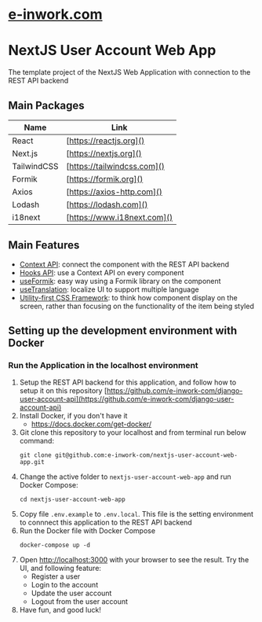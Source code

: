 # [e-inwork.com](https://e-inwork.com)
# NextJS User Account Web App
The template project of the NextJS Web Application with connection to the REST API backend


## Main Packages
| Name              | Link
| ----------------- | ---------------
| React             | [https://reactjs.org]()
| Next.js           | [https://nextjs.org]()
| TailwindCSS       | [https://tailwindcss.com]()
| Formik            | [https://formik.org]()
| Axios             | [https://axios-http.com]()
| Lodash            | [https://lodash.com]()
| i18next           | [https://www.i18next.com]()


## Main Features
- [Context API](https://reactjs.org/docs/context.html): connect the component with the REST API backend
- [Hooks API](https://reactjs.org/docs/hooks-reference.html): use a Context API on every component
- [useFormik](https://formik.org/docs/api/useFormik): easy way using a Formik library on the component
- [useTranslation](https://react.i18next.com/latest/usetranslation-hook): localize UI to support multiple language
- [Utility-first CSS Framework](https://tailwindui.com/components): to think how component display on the screen, rather than focusing on the functionality of the item being styled


## Setting up the development environment with Docker
### Run the Application in the localhost environment
1. Setup the REST API backend for this application, and follow how to setup it on this repository [https://github.com/e-inwork-com/django-user-account-api](https://github.com/e-inwork-com/django-user-account-api)
2. Install Docker, if you don't have it
   - https://docs.docker.com/get-docker/
3. Git clone this repository to your localhost and from terminal run below command:
   ```
   git clone git@github.com:e-inwork-com/nextjs-user-account-web-app.git
   ```
4. Change the active folder to `nextjs-user-account-web-app` and run Docker Compose:
   ```
   cd nextjs-user-account-web-app
   ```
5. Copy file `.env.example` to `.env.local`. This file is the setting environment to connnect this application to the REST API backend
6. Run the Docker file with Docker Compose
   ```
   docker-compose up -d
   ```
7. Open [http://localhost:3000](http://localhost:3000) with your browser to see the result. Try the UI, and following feature:
    - Register a user
    - Login to the account
    - Update the user account
    - Logout from the user account
8. Have fun, and good luck!